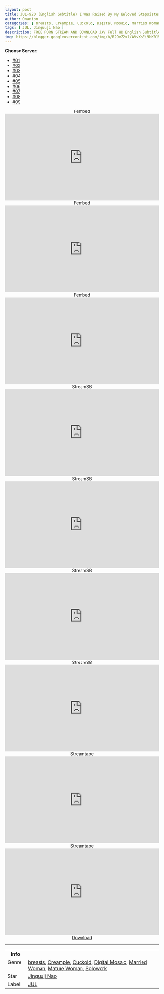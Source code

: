 ```yaml
---
layout: post
title: JUL-920 (English Subtitle) I Was Raised By My Beloved Stepsister And She Was Stolen Away By My Worst Friend…Nao Jinguji
author: Onanion
categories: [ breasts, Creampie, Cuckold, Digital Mosaic, Married Woman, Mature Woman, Solowork ]
tags: [ JUL, Jinguuji Nao ]
description: FREE PORN STREAM AND DOWNLOAD JAV Full HD English Subtitle
img: https://blogger.googleusercontent.com/img/b/R29vZ2xl/AVvXsEi9bK015u9B3WXdxY4N8ym9tfXOtLLhI_88nAPo5_H1UZqKKSl25EPoiL4Sm7gcaRsfpLh2hcRyd13c8D3SCcRnIHO3QR2HeyFxp32lL8EetLoITu7wI2T7tiuN1dZP2Ws2LamHvFhb8ShcN2GGWA0jnLwSle7LZUx5VnW2Huld0Oloa5_ofcvYZrjh/s1600/jul920pl.jpg
---
```


<div id="utb">
<b>Choose Server:</b>
<ul id="udltb">
<li><a href="#tab1">#01</a></li>
<li><a href="#tab2">#02</a></li>
<li><a href="#tab3">#03</a></li>
<li><a href="#tab4">#04</a></li>
<li><a href="#tab5">#05</a></li>
<li><a href="#tab6">#06</a></li>
<li><a href="#tab7">#07</a></li>
<li><a href="#tab8">#08</a></li>
<li><a href="#tab9">#09</a></li>
</ul>
<div id="udlctn">
<div id="tab1">
<!--- #01 Start --->
<center>Fembed</center>
<div style="padding-bottom:56.25%; position:relative; display:block; width: 100%">
  <iframe width="100%" height="100%"
    src="https://watchjavnow.xyz/v/68xl7t0lnxqlx8q"
    frameborder="0" allowfullscreen="" style="position:absolute; top:0; left: 0">
  </iframe>
</div>
<!--- #01 End --->
</div>
<div id="tab2">
<!--- #02 Start --->
<center>Fembed</center>
<div style="padding-bottom:56.25%; position:relative; display:block; width: 100%">
  <iframe width="100%" height="100%"
    src="https://vanfem.com/v/424q1fzr6g5dmlq"
    frameborder="0" allowfullscreen="" style="position:absolute; top:0; left: 0">
  </iframe>
</div>
<!--- #02 End --->
</div>
<div id="tab3">
<!--- #03 Start --->
<center>Fembed</center>
<div style="padding-bottom:56.25%; position:relative; display:block; width: 100%">
  <iframe width="100%" height="100%"
    src="https://javhdfree.icu/v/w7zk6fn4grp7618"
    frameborder="0" allowfullscreen="" style="position:absolute; top:0; left: 0">
  </iframe>
</div>
<!--- #03 End --->
</div>
<div id="tab4">
<!--- #04 Start --->
<center>StreamSB</center>
<div style="padding-bottom:56.25%; position:relative; display:block; width: 100%">
  <iframe width="100%" height="100%"
    src="https://javside.com/e/nqyw19k3be5p.html"
    frameborder="0" allowfullscreen="" style="position:absolute; top:0; left: 0">
  </iframe>
</div>
<!--- #04 End --->
</div>
<div id="tab5">
<!--- #05 Start --->
<center>StreamSB</center>
<div style="padding-bottom:56.25%; position:relative; display:block; width: 100%">
  <iframe width="100%" height="100%"
    src="https://tubesb.com/e/phel2oxkcnzw.html"
    frameborder="0" allowfullscreen="" style="position:absolute; top:0; left: 0">
  </iframe>
</div>
<!--- #05 End --->
</div>
<div id="tab6">
<!--- #06 Start --->
<center>StreamSB</center>
<div style="padding-bottom:56.25%; position:relative; display:block; width: 100%">
  <iframe width="100%" height="100%"
    src="https://sbfull.com/e/5oxga7u2avvy.html"
    frameborder="0" allowfullscreen="" style="position:absolute; top:0; left: 0">
  </iframe>
</div>
<!--- #06 End --->
</div>
<div id="tab7">
<!--- #07 Start --->
<center>StreamSB</center>
<div style="padding-bottom:56.25%; position:relative; display:block; width: 100%">
  <iframe width="100%" height="100%"
    src="https://tubesb.com/e/0x5knsxqyfuj"
    frameborder="0" allowfullscreen="" style="position:absolute; top:0; left: 0">
  </iframe>
</div>
<!--- #07 End --->
</div>
<div id="tab8">
<!--- #08 Start --->
<center>Streamtape</center>
<div style="padding-bottom:56.25%; position:relative; display:block; width: 100%">
  <iframe width="100%" height="100%"
    src="https://streamtape.com/e/b7PZDQqVJ9tPbdA"
    frameborder="0" allowfullscreen="" style="position:absolute; top:0; left: 0">
  </iframe>
</div>
<!--- #08 End --->
</div>
<div id="tab9">
<!--- #09 Start --->
<center>Streamtape</center>
<div style="padding-bottom:56.25%; position:relative; display:block; width: 100%">
  <iframe width="100%" height="100%"
    src="https://streamta.pe/e/KkyyvkwGRmsjl0/JUL-920-ES.mp4"
    frameborder="0" allowfullscreen="" style="position:absolute; top:0; left: 0">
  </iframe>
</div>
<!--- #09 End --->
</div>
</div>
</div>

<center>
<div class="cont">
<a href='/d/jul-920-eng-sub'><div class="box one">
<div class="item">
Download</div>
</div>
</a></div>
</center>

<hr />
<table>
  <tr>
    <th>Info</th>
  </tr>
  <tr>
<td>Genre &nbsp;</td>
    <td> <a href="{{ site.baseurl }}/categories#breasts">breasts</a>, <a href="{{ site.baseurl }}/categories#Creampie">Creampie</a>, <a href="{{ site.baseurl }}/categories#Cuckold">Cuckold</a>, <a href="{{ site.baseurl }}/categories#Digital+Mosaic">Digital Mosaic</a>, <a href="{{ site.baseurl }}/categories#Married+Woman">Married Woman</a>, <a href="{{ site.baseurl }}/categories#Mature+Woman">Mature Woman</a>, <a href="{{ site.baseurl }}/categories#Solowork">Solowork</a></td>
  </tr>
  <tr>
    <td>Star</td>
    <td> <a href="{{ site.baseurl }}/tags#Jinguuji+Nao">Jinguuji Nao</a></td>
  </tr>
  <tr>
    <td>Label</td>
    <td> <a href="{{ site.baseurl }}/tags#JUL">JUL</a></td>
  </tr>
</table>

